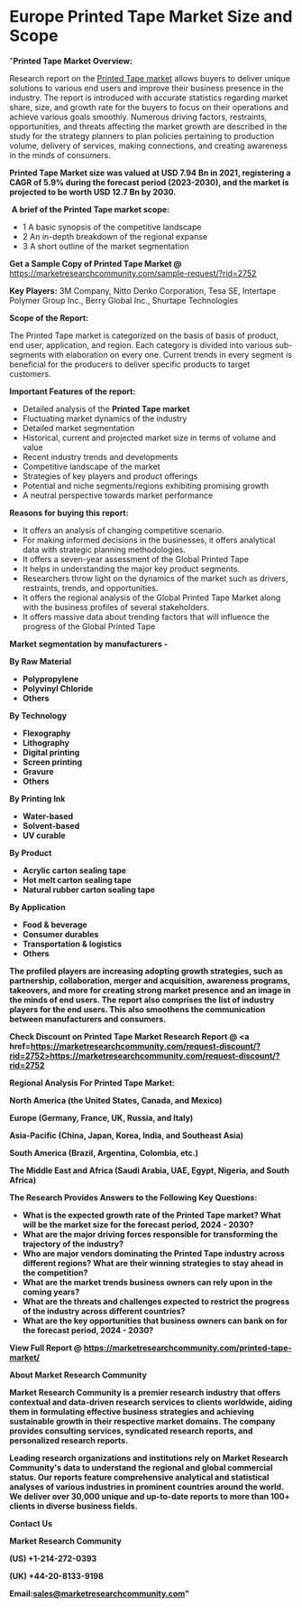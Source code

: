 # Europe Printed Tape Market Size and Scope 
"<strong>Printed Tape Market Overview:</strong>

Research report on the <a href=https://marketresearchcommunity.com/printed-tape-market/>Printed Tape market</a> allows buyers to deliver unique solutions to various end users and improve their business presence in the industry. The report is introduced with accurate statistics regarding market share, size, and growth rate for the buyers to focus on their operations and achieve various goals smoothly. Numerous driving factors, restraints, opportunities, and threats affecting the market growth are described in the study for the strategy planners to plan policies pertaining to production volume, delivery of services, making connections, and creating awareness in the minds of consumers.

<strong>Printed Tape Market size was valued at USD 7.94 Bn in 2021, registering a CAGR of 5.9% during the forecast period (2023-2030), and the market is projected to be worth USD 12.7 Bn by 2030.</strong>

 <Strong>A brief of the Printed Tape market scope:</Strong>
<ul>
 <li>1  A basic synopsis of the competitive landscape</li>
 <li>2  An in-depth breakdown of the regional expanse</li>
 <li>3  A short outline of the market segmentation</li>
</ul>
<strong>Get a Sample Copy of Printed Tape Market @ </b></strong><a href=https://marketresearchcommunity.com/sample-request/?rid=2752><u>https://marketresearchcommunity.com/sample-request/?rid=2752</u></a>

<strong>Key Players:</strong> 
3M Company, Nitto Denko Corporation, Tesa SE, Intertape Polymer Group Inc., Berry Global Inc., Shurtape Technologies

<strong>Scope of the Report:</strong>

The Printed Tape market is categorized on the basis of basis of product, end user, application, and region. Each category is divided into various sub-segments with elaboration on every one. Current trends in every segment is beneficial for the producers to deliver specific products to target customers.

<strong><b>Important Features of the report:</b></strong>
<ul>
  <li>Detailed analysis of the <strong><b>Printed Tape </b></strong><strong><b>market</b></strong></li>
  <li>Fluctuating market dynamics of the industry</li>
  <li>Detailed market segmentation</li>
  <li>Historical, current and projected market size in terms of volume and value</li>
  <li>Recent industry trends and developments</li>
  <li>Competitive landscape of the market</li>
  <li>Strategies of key players and product offerings</li>
  <li>Potential and niche segments/regions exhibiting promising growth</li>
  <li>A neutral perspective towards market performance</li>
</ul>
<strong><b>Reasons for buying this report:</b></strong>
<ul>
  <li>It offers an analysis of changing competitive scenario.</li>
  <li>For making informed decisions in the businesses, it offers analytical data with strategic planning methodologies.</li>
  <li>It offers a seven-year assessment of the Global Printed Tape</li>
  <li>It helps in understanding the major key product segments.</li>
  <li>Researchers throw light on the dynamics of the market such as drivers, restraints, trends, and opportunities.</li>
  <li>It offers the regional analysis of the Global Printed Tape Market along with the business profiles of several stakeholders.</li>
  <li>It offers massive data about trending factors that will influence the progress of the Global Printed Tape</li>
</ul>

<strong>Market segmentation by manufacturers -</strong>


<strong><strong>By Raw Material</strong></h4>
<ul>
 	<li>Polypropylene</li>
 	<li>Polyvinyl Chloride</li>
 	<li>Others</li>
</ul>
<strong><strong>By Technology</strong></h4>
<ul>
 	<li>Flexography</li>
 	<li>Lithography</li>
 	<li>Digital printing</li>
 	<li>Screen printing</li>
 	<li>Gravure</li>
 	<li>Others</li>
</ul>
<strong><strong>By Printing Ink</strong></h4>
<ul>
 	<li>Water-based</li>
 	<li>Solvent-based</li>
 	<li>UV curable</li>
</ul>
<strong><strong>By Product</strong></h4>
<ul>
 	<li>Acrylic carton sealing tape</li>
 	<li>Hot melt carton sealing tape</li>
 	<li>Natural rubber carton sealing tape</li>
</ul>
<strong><strong>By Application</strong></h4>
<ul>
 	<li>Food &amp; beverage</li>
 	<li>Consumer durables</li>
 	<li>Transportation &amp; logistics</li>
 	<li>Others</li>
</ul>

The profiled players are increasing adopting growth strategies, such as partnership, collaboration, merger and acquisition, awareness programs, takeovers, and more for creating strong market presence and an image in the minds of end users. The report also comprises the list of industry players for the end users. This also smoothens the communication between manufacturers and consumers.

<strong><b>Check Discount on Printed Tape Market Research Report @ </b></strong><a href=https://marketresearchcommunity.com/request-discount/?rid=2752><u>https://marketresearchcommunity.com/request-discount/?rid=2752</u></a>

<strong>Regional Analysis For Printed Tape Market:</strong>

<strong>North America</strong> (the United States, Canada, and Mexico)

<strong>Europe</strong> (Germany, France, UK, Russia, and Italy)

<strong>Asia-Pacific</strong> (China, Japan, Korea, India, and Southeast Asia)

<strong>South America</strong> (Brazil, Argentina, Colombia, etc.)

<strong>The Middle East and Africa</strong> (Saudi Arabia, UAE, Egypt, Nigeria, and South Africa)

<strong>The Research Provides Answers to the Following Key Questions:</strong>
<ul>
 	<li>What is the expected growth rate of the Printed Tape market? What will be the market size for the forecast period, 2024 - 2030?</li>
 	<li>What are the major driving forces responsible for transforming the trajectory of the industry?</li>
 	<li>Who are major vendors dominating the Printed Tape industry across different regions? What are their winning strategies to stay ahead in the competition?</li>
 	<li>What are the market trends business owners can rely upon in the coming years?</li>
 	<li>What are the threats and challenges expected to restrict the progress of the industry across different countries?</li>
 	<li>What are the key opportunities that business owners can bank on for the forecast period, 2024 - 2030?</li>
</ul>

<strong>View Full Report @</strong> <a href=https://marketresearchcommunity.com/printed-tape-market/>https://marketresearchcommunity.com/printed-tape-market/</a>

<strong>About Market Research Community</strong>

Market Research Community is a premier research industry that offers contextual and data-driven research services to clients worldwide, aiding them in formulating effective business strategies and achieving sustainable growth in their respective market domains. The company provides consulting services, syndicated research reports, and personalized research reports.

Leading research organizations and institutions rely on Market Research Community's data to understand the regional and global commercial status. Our reports feature comprehensive analytical and statistical analyses of various industries in prominent countries around the world. We deliver over 30,000 unique and up-to-date reports to more than 100+ clients in diverse business fields.

<strong>Contact Us</strong>

<strong>Market Research Community</strong>

(US) +1-214-272-0393

(UK) +44-20-8133-9198

<strong>Email:</strong>sales@marketresearchcommunity.com"
